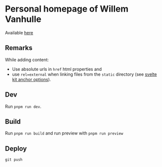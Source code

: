 # Personal homepage of Willem Vanhulle

Available [here](https://wvhulle.github.io/)

## Remarks

While adding content:

- Use absolute urls in `href` html properties and
- use `rel=external` when linking files from the `static` directory (see [svelte kit anchor options](https://kit.svelte.dev/docs#anchor-options-rel-external)).

## Dev

Run `pnpm run dev`.

## Build

Run `pnpm run build` and run preview with `pnpm run preview`

## Deploy

`git push`
